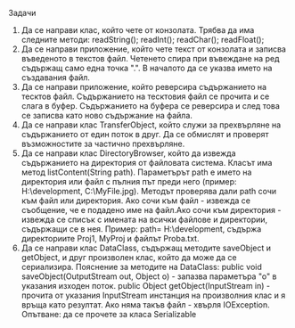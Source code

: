 Задачи
1. Да се направи клас, който чете от конзолата. Трябва да има следните методи:
readString();
readInt();
readChar();
readFloat();
2. Да се направи приложение, който чете текст от конзолата и записва въведеното в текстов файл.
Четенето спира при въвеждане на ред съдържащ само една точка ".". В началото да се указва името на създавания файл.
3. Да се направи приложение, който реверсира съдържанието на тесктов файл.
Съдържанието на тесктовия файл се прочита и се слага в буфер. Съдържанието на буфера се реверсира и след това се записва като ново съдържание на файла.
4. Да се направи клас TransferObject, който служи за прехвърляне на съдържанието от един поток в друг.
Да се обмислят и проверят възможностите за частично прехвърляне.
5. Да се направи клас DirectoryBrowser, който да извежда съдържанието на директория от файловата система.
Класът има метод listContent(String path).
Параметърът path е името на директория или файл с пълния път преди него (пример: H:\development\, C:\MyFile.jpg).
Методът проверява дали path сочи към файл или директория.
Ако сочи към файл - извежда се съобщение, че е подадено име на файл.Ако сочи към директория - извежда се списък с имената на всички файлове и директории, съдържащи се в нея.
Пример: path= H:\development\, съдържа директориите Proj1, MyProj и файлът Proba.txt.
6. Да се направи клас DataClass, съдържащ методите saveObject и getObject, и друг произволен клас, който да може да се сериализира. Пояснение за методите на DataClass:
public void saveObject(OutputStream out, Object o) - запазва параметъра "о" в указания изходен поток.
public Object getObject(InputStream in) - прочита от указания InputStream инстанция на произволния клас и я връща като резултат. Ако няма такъв файл - хвърля IOException.
Опътване: да се прочете за класа Serializable